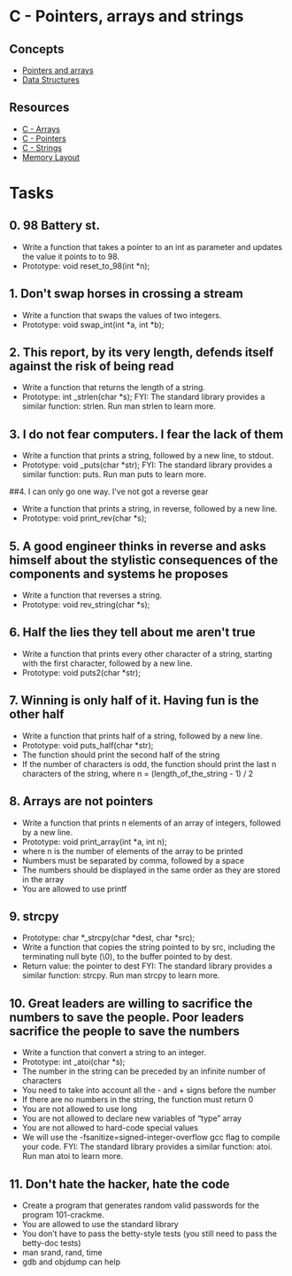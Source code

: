 # C - Pointers, arrays and strings

## Concepts

- [Pointers and arrays](https://intranet.alxswe.com/concepts/60)
- [Data Structures](https://intranet.alxswe.com/concepts/120)


## Resources

- [C - Arrays](https://www.tutorialspoint.com/cprogramming/c_arrays.htm)
- [C - Pointers](https://www.tutorialspoint.com/cprogramming/c_pointers.htm)
- [C - Strings](https://www.tutorialspoint.com/cprogramming/c_strings.htm)
- [Memory Layout](https://aticleworld.com/memory-layout-of-c-program/)

# Tasks

## 0. 98 Battery st.

- Write a function that takes a pointer to an int as parameter and updates the value it points to to 98.
- Prototype: void reset_to_98(int *n);

## 1. Don't swap horses in crossing a stream

- Write a function that swaps the values of two integers.
- Prototype: void swap_int(int *a, int *b);

## 2. This report, by its very length, defends itself against the risk of being read

- Write a function that returns the length of a string.
- Prototype: int _strlen(char *s);
FYI: The standard library provides a similar function: strlen. Run man strlen to learn more.


## 3. I do not fear computers. I fear the lack of them

- Write a function that prints a string, followed by a new line, to stdout.
- Prototype: void _puts(char *str);
FYI: The standard library provides a similar function: puts. Run man puts to learn more.


##4. I can only go one way. I've not got a reverse gear

- Write a function that prints a string, in reverse, followed by a new line.
- Prototype: void print_rev(char *s);

## 5. A good engineer thinks in reverse and asks himself about the stylistic consequences of the components and systems he proposes

- Write a function that reverses a string.
- Prototype: void rev_string(char *s);

## 6. Half the lies they tell about me aren't true

- Write a function that prints every other character of a string, starting with the first character, followed by a new line.
- Prototype: void puts2(char *str);

## 7. Winning is only half of it. Having fun is the other half

- Write a function that prints half of a string, followed by a new line.
- Prototype: void puts_half(char *str);
- The function should print the second half of the string
- If the number of characters is odd, the function should print the last n characters of the string, where n = (length_of_the_string - 1) / 2


## 8. Arrays are not pointers

- Write a function that prints n elements of an array of integers, followed by a new line.
- Prototype: void print_array(int *a, int n);
- where n is the number of elements of the array to be printed
- Numbers must be separated by comma, followed by a space
- The numbers should be displayed in the same order as they are stored in the array
- You are allowed to use printf

## 9. strcpy

- Prototype: char *_strcpy(char *dest, char *src);
- Write a function that copies the string pointed to by src, including the terminating null byte (\0), to the buffer pointed to by dest.
- Return value: the pointer to dest
FYI: The standard library provides a similar function: strcpy. Run man strcpy to learn more.


## 10. Great leaders are willing to sacrifice the numbers to save the people. Poor leaders sacrifice the people to save the numbers

- Write a function that convert a string to an integer.
- Prototype: int _atoi(char *s);
- The number in the string can be preceded by an infinite number of characters
- You need to take into account all the - and + signs before the number
- If there are no numbers in the string, the function must return 0
- You are not allowed to use long
- You are not allowed to declare new variables of “type” array
- You are not allowed to hard-code special values
- We will use the -fsanitize=signed-integer-overflow gcc flag to compile your code.
FYI: The standard library provides a similar function: atoi. Run man atoi to learn more.


## 11. Don't hate the hacker, hate the code

- Create a program that generates random valid passwords for the program 101-crackme.
- You are allowed to use the standard library
- You don’t have to pass the betty-style tests (you still need to pass the betty-doc tests)
- man srand, rand, time
- gdb and objdump can help


